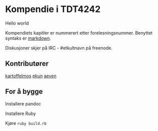 # Kompendie i TDT4242

Hello world


Kompendiets kapitler er nummerert etter forelesningsnummer. Benyttet syntaks er [markdown](http://daringfireball.net/projects/markdown/).

Diskusjoner skjer på IRC - #etkultnavn på freenode.

## Kontributører
[kartoffelmos](http://kartoffelmos.net)
[ekun](http://glittum.org)
[aeven](http://tobe.atsomepointintime)

## For å bygge
Installere pandoc

Installere Ruby

Kjøre `ruby build.rb`
